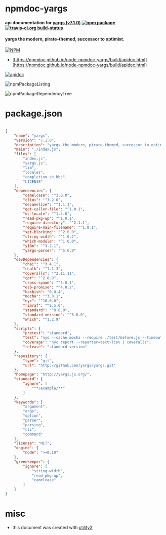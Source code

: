 # npmdoc-yargs

#### api documentation for  [yargs (v7.1.0)](http://yargs.js.org/)  [![npm package](https://img.shields.io/npm/v/npmdoc-yargs.svg?style=flat-square)](https://www.npmjs.org/package/npmdoc-yargs) [![travis-ci.org build-status](https://api.travis-ci.org/npmdoc/node-npmdoc-yargs.svg)](https://travis-ci.org/npmdoc/node-npmdoc-yargs)

#### yargs the modern, pirate-themed, successor to optimist.

[![NPM](https://nodei.co/npm/yargs.png?downloads=true&downloadRank=true&stars=true)](https://www.npmjs.com/package/yargs)

- [https://npmdoc.github.io/node-npmdoc-yargs/build/apidoc.html](https://npmdoc.github.io/node-npmdoc-yargs/build/apidoc.html)

[![apidoc](https://npmdoc.github.io/node-npmdoc-yargs/build/screenCapture.buildCi.browser.%252Ftmp%252Fbuild%252Fapidoc.html.png)](https://npmdoc.github.io/node-npmdoc-yargs/build/apidoc.html)

![npmPackageListing](https://npmdoc.github.io/node-npmdoc-yargs/build/screenCapture.npmPackageListing.svg)

![npmPackageDependencyTree](https://npmdoc.github.io/node-npmdoc-yargs/build/screenCapture.npmPackageDependencyTree.svg)



# package.json

```json

{
    "name": "yargs",
    "version": "7.1.0",
    "description": "yargs the modern, pirate-themed, successor to optimist.",
    "main": "./index.js",
    "files": [
        "index.js",
        "yargs.js",
        "lib",
        "locales",
        "completion.sh.hbs",
        "LICENSE"
    ],
    "dependencies": {
        "camelcase": "^3.0.0",
        "cliui": "^3.2.0",
        "decamelize": "^1.1.1",
        "get-caller-file": "^1.0.1",
        "os-locale": "^1.4.0",
        "read-pkg-up": "^1.0.1",
        "require-directory": "^2.1.1",
        "require-main-filename": "^1.0.1",
        "set-blocking": "^2.0.0",
        "string-width": "^1.0.2",
        "which-module": "^1.0.0",
        "y18n": "^3.2.1",
        "yargs-parser": "^5.0.0"
    },
    "devDependencies": {
        "chai": "^3.4.1",
        "chalk": "^1.1.3",
        "coveralls": "^2.11.11",
        "cpr": "^2.0.0",
        "cross-spawn": "^5.0.1",
        "es6-promise": "^4.0.2",
        "hashish": "0.0.4",
        "mocha": "^3.0.1",
        "nyc": "^10.0.0",
        "rimraf": "^2.5.0",
        "standard": "^8.6.0",
        "standard-version": "^3.0.0",
        "which": "^1.2.9"
    },
    "scripts": {
        "pretest": "standard",
        "test": "nyc --cache mocha --require ./test/before.js --timeout=8000 --check-leaks",
        "coverage": "nyc report --reporter=text-lcov | coveralls",
        "release": "standard-version"
    },
    "repository": {
        "type": "git",
        "url": "http://github.com/yargs/yargs.git"
    },
    "homepage": "http://yargs.js.org/",
    "standard": {
        "ignore": [
            "**/example/**"
        ]
    },
    "keywords": [
        "argument",
        "args",
        "option",
        "parser",
        "parsing",
        "cli",
        "command"
    ],
    "license": "MIT",
    "engine": {
        "node": ">=0.10"
    },
    "greenkeeper": {
        "ignore": [
            "string-width",
            "read-pkg-up",
            "camelcase"
        ]
    }
}
```



# misc
- this document was created with [utility2](https://github.com/kaizhu256/node-utility2)

